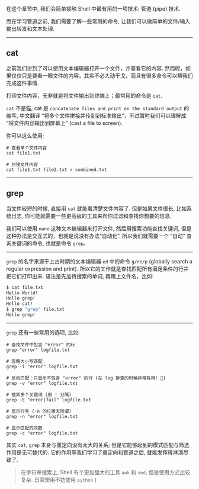 
在这个章节中, 我们会简单接触 Shell 中最有用的一项技术: 管道 (pipe) 技术.

而在学习管道之前, 我们需要了解一些常用的命令, 让我们可以做简单的文件/输入输出转发和文本处理.

---

## cat

之前我们讲到了可以使用文本编辑器打开一个文件，并查看它的内容. 然而呢，如果仅仅只是要看一眼文件的内容，其实不必大动干戈，而且有很多命令可以帮我们完成这件事情.

打印文件内容，无非就是将文件输出到终端上；最常用的命令是 `cat`.

`cat` 不是猫, cat 是 `concatenate files and print on the standard output` 的缩写, 中文翻译 “将多个文件拼接并传到到标准输出”，不过暂时我们可以理解成 “将文件内容输出到屏幕上” (cast a file to screen).

你可以这么使用:

```
# 查看单个文件内容
cat file1.txt

# 拼接文件内容
cat file1.txt file2.txt > combined.txt
```

---

## grep

当文件较短的时候, 直接用 `cat` 就能看清楚文件内容了. 但是如果文件很长, 比如系统日志, 你可能就需要一些更高级的工具来帮你过滤和查找你想要的信息.

我们可以使用 `nano` 这种文本编辑器来打开文件, 然后用搜索功能查找关键词, 但是这种办法是交互式的，也就是说没有办法“自动化”. 所以我们就需要一个 “自动” 查询关键词的命令, 也就是命令 `grep`。

---

`grep` 的名字来源于上古时期的文本编辑器 `ed` 中的命令 `g/re/p` (globally search a regular expression and print). 所以它的工作就是查找匹配所有满足条件的行并把它们打印出来. 语法是先加待搜索的单词, 再跟上文件名，比如:

```bash
$ cat file.txt
Hello World!
Hello grep!
Hello cat!
$ grep "grep" file.txt
Hello grep!
```

---

`grep` 还有一些常用的选项, 比如:

```
# 查找文件中包含 "error" 的行
grep "error" logfile.txt

# 忽略大小写匹配
grep -i "error" logfile.txt

# 反向匹配：只显示不包含 "error" 的行 (在 log 排查的时候非常有用! 🎉)
grep -v "error" logfile.txt

# 搜索多个关键词 (用 | 分隔)
grep -E "error|fail" logfile.txt

# 显示行号 (-n 的位置无所谓)
grep -n "error" logfile.txt

# 显示匹配的次数
grep -c "error" logfile.txt
```

其实 `cat`, `grep` 本身与重定向没有太大的关系; 但是它能够起到的模式匹配与筛选作用是无可替代的. 它的作用等我们学习了重定向和管道之后, 就能发挥得淋漓尽致了.

> 在字符串搜索上, Shell 有个更加强大的工具 `awk` 和 `sed`, 但是使用方式比较复杂. 日常使用不妨使用 `python` (

